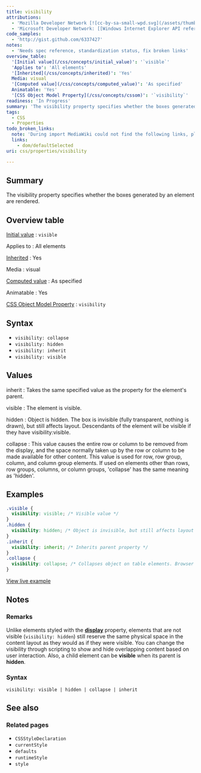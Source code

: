 ```yaml
---
title: visibility
attributions:
  - 'Mozilla Developer Network [![cc-by-sa-small-wpd.svg](/assets/thumb/8/8c/cc-by-sa-small-wpd.svg/120px-cc-by-sa-small-wpd.svg.png)](http://creativecommons.org/licenses/by-sa/3.0/us/): [Article](https://developer.mozilla.org/en-US/docs/CSS/visibility)'
  - 'Microsoft Developer Network: [[Windows Internet Explorer API reference](http://msdn.microsoft.com/en-us/library/ie/hh828809%28v=vs.85%29.aspx) Article]'
code_samples:
  - 'http://gist.github.com/6337427'
notes:
  - 'Needs spec reference, standardization status, fix broken links'
overview_table:
  '[Initial value](/css/concepts/initial_value)': '`visible`'
  'Applies to': 'All elements'
  '[Inherited](/css/concepts/inherited)': 'Yes'
  Media: visual
  '[Computed value](/css/concepts/computed_value)': 'As specified'
  Animatable: 'Yes'
  '[CSS Object Model Property](/css/concepts/cssom)': '`visibility`'
readiness: 'In Progress'
summary: 'The visibility property specifies whether the boxes generated by an element are rendered.'
tags:
  - CSS
  - Properties
todo_broken_links:
  note: 'During import MediaWiki could not find the following links, please fix and adjust this list.'
  links:
    - dom/defaultSelected
uri: css/properties/visibility

---
```

## Summary

The visibility property specifies whether the boxes generated by an element are rendered.

## Overview table

[Initial value](/css/concepts/initial_value)
:   `visible`

Applies to
:   All elements

[Inherited](/css/concepts/inherited)
:   Yes

Media
:   visual

[Computed value](/css/concepts/computed_value)
:   As specified

Animatable
:   Yes

[CSS Object Model Property](/css/concepts/cssom)
:   `visibility`

## Syntax

-   `visibility: collapse`
-   `visibility: hidden`
-   `visibility: inherit`
-   `visibility: visible`

## Values

inherit
:   Takes the same specified value as the property for the element's parent.

visible
:   The element is visible.

hidden
:   Object is hidden. The box is invisible (fully transparent, nothing is drawn), but still affects layout. Descendants of the element will be visible if they have visibility:visible.

collapse
:   This value causes the entire row or column to be removed from the display, and the space normally taken up by the row or column to be made available for other content. This value is used for row, row group, column, and column group elements. If used on elements other than rows, row groups, columns, or column groups, 'collapse' has the same meaning as 'hidden'.

## Examples

``` css
.visible {
  visibility: visible; /* Visible value */
}
.hidden {
  visibility: hidden; /* Object is invisible, but still affects layout */
}
.inherit {
  visibility: inherit; /* Inherits parent property */
}
.collapse {
  visibility: collapse; /* Collapses object on table elements. Browser support varies. */
}
```

[View live example](http://code.webplatform.org/gist/6337427)

## Notes

### Remarks

Unlike elements styled with the [**display**](/css/properties/display) property, elements that are not visible (`visibility: hidden`) still reserve the same physical space in the content layout as they would as if they were visible. You can change the visibility through scripting to show and hide overlapping content based on user interaction. Also, a child element can be **visible** when its parent is **hidden**.

### Syntax

`visibility: visible | hidden | collapse | inherit`

## See also

### Related pages

-   `CSSStyleDeclaration`
-   `currentStyle`
-   `defaults`
-   `runtimeStyle`
-   `style`
